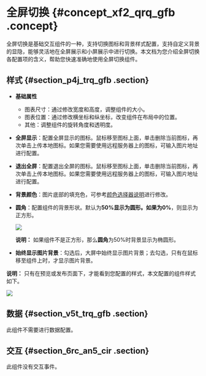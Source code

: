 # 全屏切换 {#concept_xf2_qrq_gfb .concept}

全屏切换是基础交互组件的一种，支持切换图标和背景样式配置，支持自定义背景的显隐，能够灵活地在全屏展示和小屏展示中进行切换。本文档为您介绍全屏切换各配置项的含义，帮助您快速准确地使用全屏切换组件。

## 样式 {#section_p4j_trq_gfb .section}

-   **基础属性**

    -   图表尺寸：通过修改宽度和高度，调整组件的大小。
    -   图表位置：通过修改横坐标和纵坐标，改变组件在布局中的位置。
    -   其他：调整组件的旋转角度和透明度。
-   **全屏显示**：配置全屏显示的图标。鼠标移至图标上面，单击删除当前图标，再次单击上传本地图标。如果您需要使用远程服务器上的图标，可输入图片地址进行配置。
-   **退出全屏**：配置退出全屏的图标。鼠标移至图标上面，单击删除当前图标，再次单击上传本地图标。如果您需要使用远程服务器上的图标，可输入图片地址进行配置。
-   **背景颜色**：图片底部的填充色，可参考[颜色选择器说明](cn.zh-CN/用户指南/管理组件/设置组件样式/配置项说明.md#section_kdw_vj4_t2b)进行修改。
-   **圆角**：配置组件的背景形状。默认为**50%**显示为圆形。如果为**0%**，则显示为正方形。

    ![](http://static-aliyun-doc.oss-cn-hangzhou.aliyuncs.com/assets/img/21817/155807388413774_zh-CN.png)

    **说明：** 如果组件不是正方形，那么**圆角**为50%时背景显示为椭圆形。

-   **始终显示图片背景**：勾选后，大屏中始终显示图片背景；去勾选，只有在鼠标移至组件上时，才显示图片背景。

**说明：** 只有在预览或发布页面下，才能看到您配置的样式，本文配置的组件样式如下。

![](http://static-aliyun-doc.oss-cn-hangzhou.aliyuncs.com/assets/img/21817/155807388413775_zh-CN.png)

## 数据 {#section_v5t_trq_gfb .section}

此组件不需要进行数据配置。

## 交互 {#section_6rc_an5_cir .section}

此组件没有交互事件。


